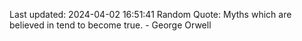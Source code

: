 Last updated: 2024-04-02 16:51:41
Random Quote: Myths which are believed in tend to become true. - George Orwell
